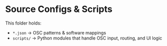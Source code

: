 # Source Configs & Scripts

This folder holds:  

- `*.json` → OSC patterns & software mappings  
- `scripts/` → Python modules that handle OSC input, routing, and UI logic  
